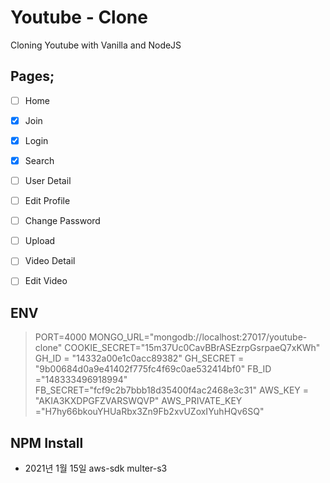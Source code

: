 # Youtube - Clone
Cloning Youtube with Vanilla and NodeJS

## Pages;
- [ ] Home
- [x] Join
- [x] Login
- [x] Search
- [ ] User Detail
- [ ] Edit Profile
- [ ] Change Password
- [ ] Upload
- [ ] Video Detail
- [ ] Edit Video


## ENV
> PORT=4000
> MONGO_URL="mongodb://localhost:27017/youtube-clone"
> COOKIE_SECRET="15m37Uc0CavBBrASEzrpGsrpaeQ7xKWh"
> GH_ID = "14332a00e1c0acc89382"
> GH_SECRET = "9b00684d0a9e41402f775fc4f69c0ae532414bf0"
> FB_ID ="148333496918994"
> FB_SECRET="fcf9c2b7bbb18d35400f4ac2468e3c31"
> AWS_KEY = "AKIA3KXDPGFZVARSWQVP"
> AWS_PRIVATE_KEY ="H7hy66bkouYHUaRbx3Zn9Fb2xvUZoxIYuhHQv6SQ"


## NPM Install
 + 2021년 1월 15일 aws-sdk multer-s3 
